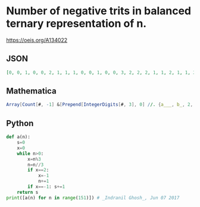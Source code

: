 # Number of negative trits in balanced ternary representation of n\.
https://oeis.org/A134022
## JSON
```JSON
[0, 0, 1, 0, 0, 2, 1, 1, 1, 0, 0, 1, 0, 0, 3, 2, 2, 2, 1, 1, 2, 1, 1, 2, 1, 1, 1, 0, 0, 1, 0, 0, 2, 1, 1, 1, 0, 0, 1, 0, 0, 4, 3, 3, 3, 2, 2, 3, 2, 2, 3, 2, 2, 2, 1, 1, 2, 1, 1, 3, 2, 2, 2, 1, 1, 2, 1, 1, 3, 2, 2, 2, 1, 1, 2, 1, 1, 2, 1, 1, 1, 0, 0, 1, 0, 0, 2, 1, 1, 1, 0, 0, 1, 0, 0, 3, 2, 2, 2, 1, 1, 2, 1, 1, 2]
```
## Mathematica
```Mathematica
Array[Count[#, -1] &[Prepend[IntegerDigits[#, 3], 0] //. {a___, b_, 2, c___} :> {a, b + 1, -1, c}] &, 105, 0] (* _Michael De Vlieger_, Jun 27 2020 *)
```
## Python
```Python
def a(n):
    s=0
    x=0
    while n>0:
        x=n%3
        n=n//3
        if x==2:
            x=-1
            n+=1
        if x==-1: s+=1
    return s
print([a(n) for n in range(151)]) # _Indranil Ghosh_, Jun 07 2017
```
